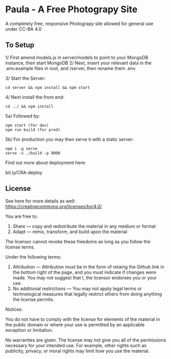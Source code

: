 # Paula - A Free Photograpy Site

A completely free, responsive Photograpy site allowed for general use under CC-BA 4.0



To Setup
--

1/ First amend models.js in server/models to point to your MongoDB instance, then start MongoDB
2/ Next, insert your relevant data in the .env.example files in root, and /server, then rename them .env

3/ Start the Server: 

    cd server && npm install && npm start

4/ Next install the front end: 

    cd ../ && npm install 

5a/ Followed by: 

    npm start (for dev)
    npm run build (for prod)

5b/ For production you may then serve it with a static server:

    npm i -g serve
    serve -s ./build -p 9000

Find out more about deployment here:

  bit.ly/CRA-deploy


License
-- 
See here for more details as well: https://creativecommons.org/licenses/by/4.0/

You are free to:

1. Share — copy and redistribute the material in any medium or format
2. Adapt — remix, transform, and build upon the material

The licensor cannot revoke these freedoms as long as you follow the license terms.

Under the following terms:

1. Attribution — Attribution must be in the form of retaing the Github link in the bottom right of the page, and you must indicate if changes were made. You may not suggest that I, the licensor endorses you or your use.
2. No additional restrictions — You may not apply legal terms or technological measures that legally restrict others from doing anything the license permits.

Notices:

You do not have to comply with the license for elements of the material in the public domain or where your use is permitted by an applicable exception or limitation.

No warranties are given. The license may not give you all of the permissions necessary for your intended use. For example, other rights such as publicity, privacy, or moral rights may limit how you use the material.
